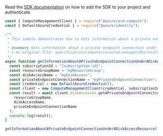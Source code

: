 Read the [SDK documentation](https://github.com/Azure/azure-sdk-for-js/blob/%40azure%2Farm-compute_18.0.0/sdk/compute/arm-compute/README.md) on how to add the SDK to your project and authenticate.

```javascript
const { ComputeManagementClient } = require("@azure/arm-compute");
const { DefaultAzureCredential } = require("@azure/identity");

/**
 * This sample demonstrates how to Gets information about a private endpoint connection under a disk access resource.
 *
 * @summary Gets information about a private endpoint connection under a disk access resource.
 * x-ms-original-file: specification/compute/resource-manager/Microsoft.Compute/stable/2021-12-01/examples/GetInformationAboutAPrivateEndpointConnection.json
 */
async function getInformationAboutAPrivateEndpointConnectionUnderADiskAccessResource() {
  const subscriptionId = "{subscription-id}";
  const resourceGroupName = "myResourceGroup";
  const diskAccessName = "myDiskAccess";
  const privateEndpointConnectionName = "myPrivateEndpointConnection";
  const credential = new DefaultAzureCredential();
  const client = new ComputeManagementClient(credential, subscriptionId);
  const result = await client.diskAccesses.getAPrivateEndpointConnection(
    resourceGroupName,
    diskAccessName,
    privateEndpointConnectionName
  );
  console.log(result);
}

getInformationAboutAPrivateEndpointConnectionUnderADiskAccessResource().catch(console.error);
```
